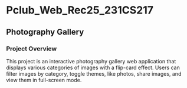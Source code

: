 # Pclub_Web_Rec25_231CS217
## Photography Gallery
### Project Overview
This project is an interactive photography gallery web application that displays various categories of images with a flip-card effect. Users can filter images by category, toggle themes, like photos, share images, and view them in full-screen mode.



